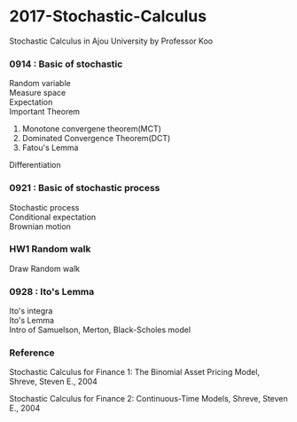 # 2017-Stochastic-Calculus
Stochastic Calculus in Ajou University  by Professor Koo  

### 0914 : Basic of stochastic
Random variable  
Measure space  
Expectation  
Important Theorem 
  1. Monotone convergene theorem(MCT) 
  2. Dominated Convergence Theorem(DCT)
  3. Fatou's Lemma  

Differentiation
  
### 0921 : Basic of stochastic process 
Stochastic process  
Conditional expectation  
Brownian motion  
  
### HW1 Random walk
Draw Random walk

### 0928 : Ito's Lemma
Ito's integra  
Ito's Lemma  
Intro of Samuelson, Merton, Black-Scholes model

### Reference

Stochastic Calculus for Finance 1: The Binomial Asset Pricing Model, Shreve, Steven E., 2004

Stochastic Calculus for Finance 2: Continuous-Time Models, Shreve, Steven E., 2004
